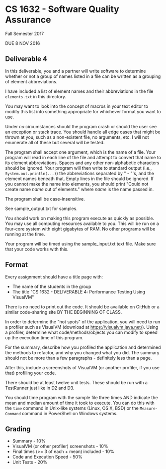 # CS 1632 - Software Quality Assurance
Fall Semester 2017

DUE 8 NOV 2016

## Deliverable 4

In this deliverable, you and a partner will write software to determine whether or not a group of names listed in a file can be written as a grouping of element abbreviations.

I have included a list of element names and their abbreviations in the file `elements.txt` in this directory.

You may want to look into the concept of macros in your text editor to modify this list into something appropriate for whichever format you want to use.  

Under _no_ circumstances should the program crash or should the user see an exception or stack trace.  You should handle all edge cases that might be thrown at you, such as a non-existent file, no arguments, etc.  I will not enumerate all of these but several will be tested.

The program shall accept one argument, which is the name of a file.  Your program will read in each line of the file and attempt to convert that name to its element abbreviations.  Spaces and any other non-alphabetic characters should be ignored.  Your program will then write to standard output (i.e., `System.out.println(...)`) the abbreviations separated by " - "'s, and the element names beneath that.  Empty lines in the file should be ignored.  If you cannot make the name into elements, you should print "Could not create name *name* out of elements." where *name* is the name passed in.

The program shall be case-insensitive.

See sample_output.txt for samples.

You should work on making this program execute as quickly as possible.  You may use all computing resources available to you.  This will be run on a four-core system with eight gigabytes of RAM.  No other programs will be running at the time.

Your program will be timed using the sample_input.txt text file.  Make sure that your code works with this.  

## Format
Every assignment should have a title page with:
* The name of the students in the group
* The title "CS 1632 - DELIVERABLE 4: Performance Testing Using VisualVM"

There is no need to print out the code.  It should be available on GitHub or a similar code-sharing site BY THE BEGINNING OF CLASS.

In order to determine the "hot spots" of the application, you will need to run a profiler such as VisualVM (download at https://visualvm.java.net/).  Using a profiler, determine what code/methods/objects you can modify to speed up the execution time of this program.  

For the summary, describe how you profiled the application and determined the methods to refactor, and why you changed what you did.  The summary should not be more than a few paragraphs - definitely less than a page. 

After this, include a screenshots of VisualVM (or another profiler, if you use that) profiling your code.

There should be at least twelve unit tests.  These should be run with a TestRunner just like in D2 and D3.

You should time program with the sample file three times AND indicate the mean and median amount of time it took to execute.  You can do this with the `time` command in Unix-like systems (Linux, OS X, BSD) or the `Measure-Command` command in PowerShell on Windows systems.

## Grading
* Summary - 10%
* VisualVM (or other profiler) screenshots - 10%
* Final times (>= 3 of each + mean) included - 10%
* Code and Execution Speed - 50%
* Unit Tests - 20%

